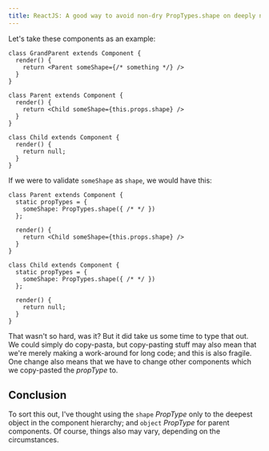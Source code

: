 ```yaml
---
title: ReactJS: A good way to avoid non-dry PropTypes.shape on deeply nested components
---
```


Let's take these components as an example:

```es6
class GrandParent extends Component {
  render() {
    return <Parent someShape={/* something */} />
  }
}

class Parent extends Component {
  render() {
    return <Child someShape={this.props.shape} />
  }
}

class Child extends Component {
  render() {
    return null;
  }
}
```

If we were to validate `someShape` as `shape`, we would have this:

```es6
class Parent extends Component {
  static propTypes = {
    someShape: PropTypes.shape({ /* */ })
  };
  
  render() {
    return <Child someShape={this.props.shape} />
  }
}

class Child extends Component {
  static propTypes = {
    someShape: PropTypes.shape({ /* */ })
  };
  
  render() {
    return null;
  }
}
```

That wasn't so hard, was it? But it did take us some time to type that out. We could simply do copy-pasta, but copy-pasting stuff may also mean that we're merely making a work-around for long code; and this is also fragile. One change also means that we have to change other components which we copy-pasted the *propType* to.

## Conclusion

To sort this out, I've thought using the `shape` *PropType* only to the deepest object in the component hierarchy; and `object` *PropType* for parent components. Of course, things also may vary, depending on the circumstances.
